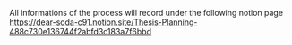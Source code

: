 All informations of the process will record under the following notion page
https://dear-soda-c91.notion.site/Thesis-Planning-488c730e136744f2abfd3c183a7f6bbd
